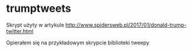 # trumptweets

Skrypt użyty w artykule http://www.spidersweb.pl/2017/01/donald-trump-twitter.html

Opierałem się na przykładowym skrypcie biblioteki tweepy

